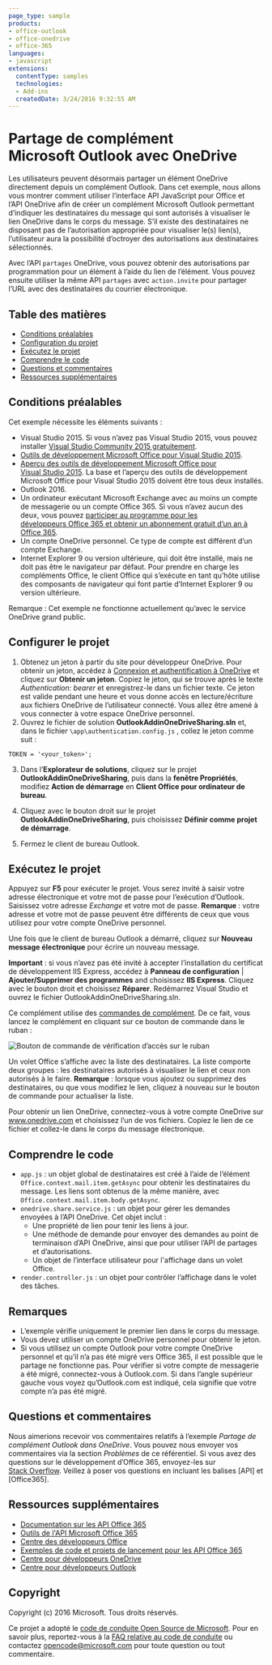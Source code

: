 ```yaml
---
page_type: sample
products:
- office-outlook
- office-onedrive
- office-365
languages:
- javascript
extensions:
  contentType: samples
  technologies:
  - Add-ins
  createdDate: 3/24/2016 9:32:55 AM
---
```

# Partage de complément Microsoft Outlook avec OneDrive

Les utilisateurs peuvent désormais partager un élément OneDrive directement depuis un complément Outlook.
Dans cet exemple, nous allons vous montrer comment utiliser l’interface API JavaScript pour Office et l’API OneDrive afin de créer un complément Microsoft Outlook permettant d’indiquer les destinataires du message qui sont autorisés à visualiser le lien OneDrive dans le corps du message.
S’il existe des destinataires ne disposant pas de l’autorisation appropriée pour visualiser le(s) lien(s), l’utilisateur aura la possibilité d’octroyer des autorisations aux destinataires sélectionnés.

Avec l’API `partages` OneDrive, vous pouvez obtenir des autorisations par programmation pour un élément à l’aide du lien de l’élément. Vous pouvez ensuite utiliser la même API `partages` avec `action.invite` pour partager l’URL avec des destinataires du courrier électronique.


## Table des matières

* [Conditions préalables](#prerequisites)
* [Configuration du projet](#configure-the-project)
* [Exécutez le projet](#run-the-project)
* [Comprendre le code](#understand-the-code)
* [Questions et commentaires](#questions-and-comments)
* [Ressources supplémentaires](#additional-resources)

## Conditions préalables

Cet exemple nécessite les éléments suivants :

* Visual Studio 2015. Si vous n’avez pas Visual Studio 2015, vous pouvez installer [Visual Studio Community 2015 gratuitement](http://aka.ms/vscommunity2015). 
* [Outils de développement Microsoft Office pour Visual Studio 2015](http://aka.ms/officedevtoolsforvs2015).
* [Aperçu des outils de développement Microsoft Office pour Visual Studio 2015](http://www.microsoft.com/en-us/download/details.aspx?id=49972). La base et l’aperçu des outils de développement Microsoft Office pour Visual Studio 2015 doivent être tous deux installés.
* Outlook 2016.
* Un ordinateur exécutant Microsoft Exchange avec au moins un compte de messagerie ou un compte Office 365. Si vous n’avez aucun des deux, vous pouvez [participer au programme pour les développeurs Office 365 et obtenir un abonnement gratuit d’un an à Office 365](https://aka.ms/devprogramsignup).
* Un compte OneDrive personnel. Ce type de compte est différent d’un compte Exchange.
* Internet Explorer 9 ou version ultérieure, qui doit être installé, mais ne doit pas être le navigateur par défaut. Pour prendre en charge les compléments Office, le client Office qui s’exécute en tant qu’hôte utilise des composants de navigateur qui font partie d’Internet Explorer 9 ou version ultérieure.

Remarque : Cet exemple ne fonctionne actuellement qu’avec le service OneDrive grand public. 

## Configurer le projet

1. Obtenez un jeton à partir du site pour développeur OneDrive. Pour obtenir un jeton, accédez à [Connexion et authentification à OneDrive](https://dev.onedrive.com/auth/msa_oauth.htm) et cliquez sur **Obtenir un jeton**. Copiez le jeton, qui se trouve après le texte _Authentication: bearer_ et enregistrez-le dans un fichier texte. Ce jeton est valide pendant une heure et vous donne accès en lecture/écriture aux fichiers OneDrive de l’utilisateur connecté. Vous allez être amené à vous connecter à votre espace OneDrive personnel.
2. Ouvrez le fichier de solution **OutlookAddinOneDriveSharing.sln** et, dans le fichier `\app\authentication.config.js` , collez le jeton comme suit :
```
TOKEN = '<your_token>';
```
3. Dans l’**Explorateur de solutions**, cliquez sur le projet **OutlookAddinOneDriveSharing**, puis dans la **fenêtre Propriétés**, modifiez **Action de démarrage** en **Client Office pour ordinateur de bureau**.

4. Cliquez avec le bouton droit sur le projet **OutlookAddinOneDriveSharing**, puis choisissez **Définir comme projet de démarrage**.
5. Fermez le client de bureau Outlook.

## Exécutez le projet

Appuyez sur **F5** pour exécuter le projet. Vous serez invité à saisir votre adresse électronique et votre mot de passe pour l’exécution d’Outlook. Saisissez votre adresse _Exchange_ et votre mot de passe. **Remarque** : votre adresse et votre mot de passe peuvent être différents de ceux que vous utilisez pour votre compte OneDrive personnel. 

Une fois que le client de bureau Outlook a démarré, cliquez sur **Nouveau message électronique** pour écrire un nouveau message.

**Important** : si vous n’avez pas été invité à accepter l’installation du certificat de développement IIS Express, accédez à **Panneau de configuration** | **Ajouter/Supprimer des programmes** and choisissez **IIS Express**. Cliquez avec le bouton droit et choisissez **Réparer**. Redémarrez Visual Studio et ouvrez le fichier OutlookAddinOneDriveSharing.sln.

Ce complément utilise des [commandes de complément](https://msdn.microsoft.com/EN-US/library/office/mt267547.aspx). De ce fait, vous lancez le complément en cliquant sur ce bouton de commande dans le ruban :

![Bouton de commande de vérification d’accès sur le ruban](/readme-images/commandbutton.PNG)

Un volet Office s’affiche avec la liste des destinataires. La liste comporte deux groupes : les destinataires autorisés à visualiser le lien et ceux non autorisés à le faire.
**Remarque** : lorsque vous ajoutez ou supprimez des destinataires, ou que vous modifiez le lien, cliquez à nouveau sur le bouton de commande pour actualiser la liste. 

Pour obtenir un lien OneDrive, connectez-vous à votre compte OneDrive sur www.onedrive.com et choisissez l’un de vos fichiers. Copiez le lien de ce fichier et collez-le dans le corps du message électronique.

## Comprendre le code

* `app.js` : un objet global de destinataires est créé à l’aide de l’élément `Office.context.mail.item.getAsync` pour obtenir les destinataires du message. Les liens sont obtenus de la même manière, avec `Office.context.mail.item.body.getAsync`.
* `onedrive.share.service.js` : un objet pour gérer les demandes envoyées à l’API OneDrive. Cet objet inclut :
    - Une propriété de lien pour tenir les liens à jour.
    - Une méthode de demande pour envoyer des demandes au point de terminaison d’API OneDrive, ainsi que pour utiliser l’API de partages et d’autorisations.
    - Un objet de l’interface utilisateur pour l'affichage dans un volet Office.
* `render.controller.js` : un objet pour contrôler l’affichage dans le volet des tâches. 

## Remarques

* L’exemple vérifie uniquement le premier lien dans le corps du message.
* Vous devez utiliser un compte OneDrive personnel pour obtenir le jeton.
* Si vous utilisez un compte Outlook pour votre compte OneDrive personnel et qu’il n’a pas été migré vers Office 365, il est possible que le partage ne fonctionne pas. Pour vérifier si votre compte de messagerie a été migré, connectez-vous à Outlook.com. Si dans l’angle supérieur gauche vous voyez qu’Outlook.com est indiqué, cela signifie que votre compte n’a pas été migré.

## Questions et commentaires

Nous aimerions recevoir vos commentaires relatifs à l’exemple *Partage de complément Outlook dans OneDrive*.
Vous pouvez nous envoyer vos commentaires via la section *Problèmes* de ce référentiel. Si vous avez des questions sur le développement d’Office 365, envoyez-les sur [Stack Overflow](http://stackoverflow.com/questions/tagged/Office365+API). Veillez à poser vos questions en incluant les balises [API] et [Office365].

## Ressources supplémentaires

* [Documentation sur les API Office 365](http://msdn.microsoft.com/office/office365/howto/platform-development-overview)
* [Outils de l'API Microsoft Office 365](https://visualstudiogallery.msdn.microsoft.com/a15b85e6-69a7-4fdf-adda-a38066bb5155)
* [Centre des développeurs Office](http://dev.office.com/)
* [Exemples de code et projets de lancement pour les API Office 365](http://msdn.microsoft.com/en-us/office/office365/howto/starter-projects-and-code-samples)
* [Centre pour développeurs OneDrive](http://dev.onedrive.com)
* [Centre pour développeurs Outlook](http://dev.outlook.com)

## Copyright
Copyright (c) 2016 Microsoft. Tous droits réservés.



Ce projet a adopté le [code de conduite Open Source de Microsoft](https://opensource.microsoft.com/codeofconduct/). Pour en savoir plus, reportez-vous à la [FAQ relative au code de conduite](https://opensource.microsoft.com/codeofconduct/faq/) ou contactez [opencode@microsoft.com](mailto:opencode@microsoft.com) pour toute question ou tout commentaire.
